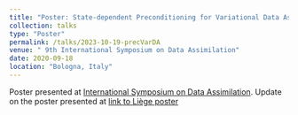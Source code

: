 ```yaml
---
title: "Poster: State-dependent Preconditioning for Variational Data Assimilation"
collection: talks
type: "Poster"
permalink: /talks/2023-10-19-precVarDA
venue: " 9th International Symposium on Data Assimilation"
date: 2020-09-18
location: "Bologna, Italy"
---
```


Poster presented at [International Symposium on Data Assimilation](https://eventi.unibo.it/isda2023).
Update on the poster presented at [link to Liège poster](https://hal.science/hal-04087646)

